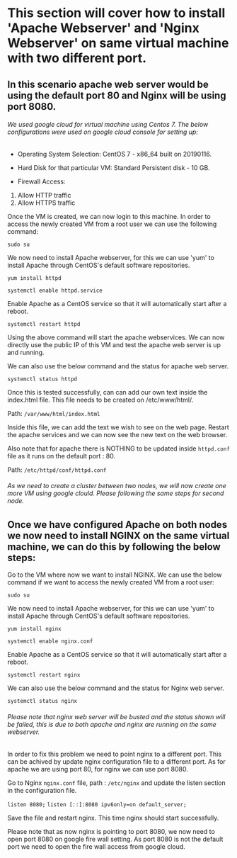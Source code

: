 # This section will cover how to install 'Apache Webserver' and 'Nginx Webserver' on same virtual machine with two different port.

## In this scenario apache web server would be using the default port 80 and Nginx will be using port 8080.

###### We used google cloud for virtual machine using Centos 7. The below configurations were used on google cloud console for setting up:

- Operating System Selection:
CentOS 7 - x86_64 built on 20190116.

- Hard Disk for that particular VM:
Standard Persistent disk - 10 GB.

- Firewall Access:
1. Allow HTTP traffic
2. Allow HTTPS traffic

Once the VM is created, we can now login to this machine. In order to access the newly created VM from a root user we can use the following command:

``` sudo su ```

We now need to install Apache webserver, for this we can use 'yum' to install Apache through CentOS's default software repositories.

``` yum install httpd ```

``` systemctl enable httpd.service ```

Enable Apache as a CentOS service so that it will automatically start after a reboot.

``` systemctl restart httpd ```

Using the above command will start the apache webservices. We can now directly use the public IP of this VM and test the apache web server is up and running.

We can also use the below command and the status for apache web server.

``` systemctl status httpd ```

Once this is tested successfully, can can add our own text inside the index.html file. This file needs to be created on /etc/www/html/.

Path: ``` /var/www/html/index.html ```

Inside this file, we can add the text we wish to see on the web page. Restart the apache services and we can now see the new text on the web browser.

Also note that for apache there is NOTHING to be updated inside ``` httpd.conf ``` file as it runs on the default port : 80.

Path: ``` /etc/httpd/conf/httpd.conf ```

###### As we need to create a cluster between two nodes, we will now create one more VM using google clould. Please following the same steps for second node. 

## Once we have configured Apache on both nodes we now need to install NGINX on the same virtual machine, we can do this by following the below steps:

Go to the VM where now we want to install NGINX. We can use the below command if we want to access the newly created VM from a root user:

``` sudo su ```

We now need to install Apache webserver, for this we can use 'yum' to install Apache through CentOS's default software repositories.

``` yum install nginx ```

``` systemctl enable nginx.conf ```

Enable Apache as a CentOS service so that it will automatically start after a reboot.

``` systemctl restart nginx ```

We can also use the below command and the status for Nginx web server.

``` systemctl status nginx ```

###### Please note that nginx web server will be busted and the status shown will be failed, this is due to both apache and nginx are running on the same webserver.

In order to fix this problem we need to point nginx to a different port. This can be achived by update nginx configuration file to a different port. As for apache we are using port 80, for nginx we can use port 8080.

Go to Nginx ``` nginx.conf ``` file, path : ``` /etc/nginx ``` and update the listen section in the configuration file.

``` listen 8080; ```
``` listen [::]:8080 ipv6only=on default_server; ```

Save the file and restart nginx. This time nginx should start successfully.

Please note that as now nginx is pointing to port 8080, we now need to open port 8080 on google fire wall setting. As port 8080 is not the default port we need to open the fire wall access from google cloud. 


